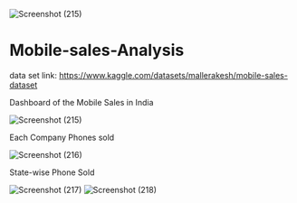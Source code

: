 ![Screenshot (215)](https://user-images.githubusercontent.com/60479592/175379990-3eac56bf-bb70-4dac-8d5b-31544e64a3df.png)

# Mobile-sales-Analysis
data set link: https://www.kaggle.com/datasets/mallerakesh/mobile-sales-dataset


Dashboard of the Mobile Sales in India

![Screenshot (215)](https://user-images.githubusercontent.com/60479592/175380053-40f52c56-1bbe-48e9-92b1-38e467ca15f9.png)

Each Company Phones sold

![Screenshot (216)](https://user-images.githubusercontent.com/60479592/175374933-ad87c565-010f-4633-b664-291f02046cec.png)

State-wise Phone Sold


![Screenshot (217)](https://user-images.githubusercontent.com/60479592/175375911-ba74ca0b-0c7c-48fe-bfd2-6c4061e19273.png)
![Screenshot (218)](https://user-images.githubusercontent.com/60479592/175375924-682ac6bc-498b-40a4-ab03-e21bbc701126.png)



